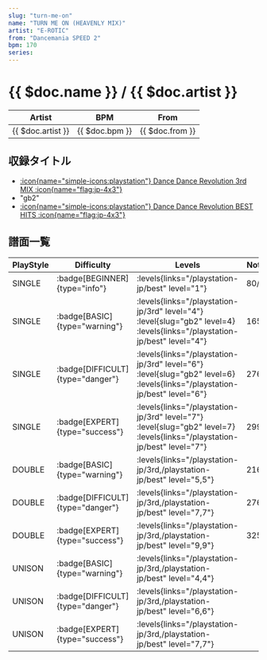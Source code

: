 ```yaml
---
slug: "turn-me-on"
name: "TURN ME ON (HEAVENLY MIX)"
artist: "E-ROTIC"
from: "Dancemania SPEED 2"
bpm: 170
series:
---
```


# {{ $doc.name }} / {{ $doc.artist }}

|Artist|BPM|From|
|------|---|----|
|{{ $doc.artist }}|{{ $doc.bpm }}|{{ $doc.from }}|

## 収録タイトル

- [:icon{name="simple-icons:playstation"} Dance Dance Revolution 3rd MIX :icon{name="flag:jp-4x3"}](/playstation-jp/3rd)
- "gb2"
- [:icon{name="simple-icons:playstation"} Dance Dance Revolution BEST HITS :icon{name="flag:jp-4x3"}](/playstation-jp/best)

## 譜面一覧

|PlayStyle|Difficulty|Levels|Notes|Movie|
|---------|----------|------|-----|-----|
|SINGLE| :badge[BEGINNER]{type="info"}| :levels{links="/playstation-jp/best" level="1"}|80/0||
|SINGLE| :badge[BASIC]{type="warning"}| :levels{links="/playstation-jp/3rd" level="4"} :level{slug="gb2" level=4} :levels{links="/playstation-jp/best" level="4"}|165/0||
|SINGLE| :badge[DIFFICULT]{type="danger"}| :levels{links="/playstation-jp/3rd" level="6"} :level{slug="gb2" level=6} :levels{links="/playstation-jp/best" level="6"}|276/0||
|SINGLE| :badge[EXPERT]{type="success"}| :levels{links="/playstation-jp/3rd" level="7"} :level{slug="gb2" level=7} :levels{links="/playstation-jp/best" level="7"}|299/0||
|DOUBLE| :badge[BASIC]{type="warning"}| :levels{links="/playstation-jp/3rd,/playstation-jp/best" level="5,5"}|216/0||
|DOUBLE| :badge[DIFFICULT]{type="danger"}| :levels{links="/playstation-jp/3rd,/playstation-jp/best" level="7,7"}|276/0||
|DOUBLE| :badge[EXPERT]{type="success"}| :levels{links="/playstation-jp/3rd,/playstation-jp/best" level="9,9"}|325/0||
|UNISON| :badge[BASIC]{type="warning"}| :levels{links="/playstation-jp/3rd,/playstation-jp/best" level="4,4"}|||
|UNISON| :badge[DIFFICULT]{type="danger"}| :levels{links="/playstation-jp/3rd,/playstation-jp/best" level="6,6"}|||
|UNISON| :badge[EXPERT]{type="success"}| :levels{links="/playstation-jp/3rd,/playstation-jp/best" level="7,7"}|||
